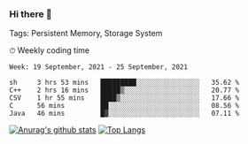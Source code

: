 ### Hi there 👋

Tags: Persistent Memory, Storage System

<!--

[![Anurag's github stats](https://github-readme-stats.vercel.app/api?username=wwyf)](https://github.com/anuraghazra/github-readme-stats)

[![Anurag's github stats](https://github-readme-stats.vercel.app/api?username=wwyf&count_private=true)](https://github.com/anuraghazra/github-readme-stats)


[![Top Langs](https://github-readme-stats.vercel.app/api/top-langs/?username=wwyf&count_private=true&&hide=jupyter%20notebook,html)](https://github.com/anuraghazra/github-readme-stats)



-->


⏱ Weekly coding time

<!--START_SECTION:waka-->
```text
Week: 19 September, 2021 - 25 September, 2021

sh     3 hrs 53 mins   █████████░░░░░░░░░░░░░░░░   35.62 % 
C++    2 hrs 16 mins   █████▒░░░░░░░░░░░░░░░░░░░   20.77 % 
CSV    1 hr 55 mins    ████▒░░░░░░░░░░░░░░░░░░░░   17.66 % 
C      56 mins         ██░░░░░░░░░░░░░░░░░░░░░░░   08.56 % 
Java   46 mins         █▓░░░░░░░░░░░░░░░░░░░░░░░   07.11 % 
```
<!--END_SECTION:waka-->



[![Anurag's github stats](https://github-readme-stats.vercel.app/api?username=wwyf&count_private=true&show_icons=true&hide_border=true)](https://github.com/anuraghazra/github-readme-stats) [![Top Langs](https://github-readme-stats.vercel.app/api/top-langs/?username=wwyf&count_private=true&hide=jupyter%20notebook,html,OpenEdge%20ABL&langs_count=10&layout=compact&hide_border=true)](https://github.com/anuraghazra/github-readme-stats)

<!--

[![willianrod's wakatime stats](https://github-readme-stats.vercel.app/api/wakatime?username=wwyf)](https://github.com/anuraghazra/github-readme-stats)


-->
